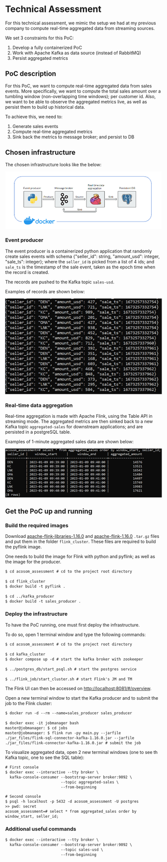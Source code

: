 # Technical Assessment

For this technical assessment, we mimic the setup we had at my previous company to compute real-time aggregated data from streaming sources.

We set 3 constraints for this PoC:
1. Develop a fully containerized PoC
2. Work with Apache Kafka as data source (instead of RabbitMQ)
3. Persist aggregated metrics

## PoC description

For this PoC, we want to compute real-time aggregated data from sales events. More specifically, we want to compute the total sales amount over a tumbling window (non-overlapping time windows); per customer id. Also, we want to be able to observe the aggregated metrics live, as well as persist them to build up historical data.

To achieve this, we need to:
1. Generate sales events
2. Compute real-time aggregated metrics
3. Sink back the metrics to message broker; and persist to DB

## Chosen infrastructure

The chosen infrastructure looks like the below:

![](./presentation/pictures/infrastructure.PNG)

### Event producer

The event producer is a containerized python application that randomly create sales events with schema {"seller_id": string, "amount_usd": integer, "sale_ts": integer}; where the `seller_id` is picked from a list of 4 ids; and `sale_ts` is the timestamp of the sale event, taken as the epoch time when the record is created.

The records are pushed to the Kafka topic `sales-usd`.

Examples of records are shown below:

![](./presentation/pictures/kafka_raw_data.PNG)

### Real-time data aggregation

Real-time aggregation is made with Apache Flink, using the Table API in streaming mode. The aggregated metrics are then sinked back to a new Kafka topic `aggregated-sales` for downstream applications; and are persisted in a postgreSQL table.

Examples of 1-minute aggregated sales data are shown below:

![](./presentation/pictures/postgres_table.PNG)

## Get the PoC up and running

### Build the required images

Download [apache-flink-libraries-1.16.0](https://pypi.org/project/apache-flink-libraries/#files) and [apache-flink-1.16.0](https://pypi.org/project/apache-flink/#files) `.tar.gz` files and put them in the folder `flink_cluster`. These files are required to build the pyflink image.

One needs to build the image for Flink with python and pyflink; as well as the image for the producer.

```console
$ cd acosom_assessment # cd to the project root directory

$ cd flink_cluster
$ docker build -t pyflink .

$ cd ../kafka_producer
$ docker build -t sales_producer .
```

### Deploy the infrastructure

To have the PoC running, one must first deploy the infrastructure.

To do so, open 1 terminal window and type the following commands:

```console
$ cd acosom_assessment # cd to the project root directory

$ cd kafka_cluster
$ docker compose up -d # start the kafka broker with zookeeper

$ ../postgres_db/start_psql.sh # start the postgres service

$ ../flink_job/start_cluster.sh # start Flink's JM and TM
```

The Flink UI can then be accessed on [http://localhost:8081/#/overview](http://localhost:8081/#/overview).

Open a new terminal window to start the Kafka producer and to submit the job to the Flink cluster:

```console
$ docker run -d --rm --name=sales_producer sales_producer

$ docker exec -it jobmanager bash
master@jobmanager: $ cd jobs
master@jobmanager: $ flink run -py main.py --jarfile ./jar_files/flink-sql-connector-kafka-1.16.0.jar --jarfile ./jar_files/flink-connector-kafka-1.16.0.jar # submit the job
```

To visualize aggregated data, open 2 new terminal windows (one to see th Kafka topic, one to see the SQL table):

```console
# First console
$ docker exec --interactive --tty broker \
  kafka-console-consumer --bootstrap-server broker:9092 \
                         --topic aggregated-sales \
                         --from-beginning
```

```console
# Second console
$ psql -h localhost -p 5432 -d acosom_assessment -U postgres
>> pwd: secret
acosom_assessment=# select * from aggregated_sales order by window_start, seller_id;
```

### Additional useful commands

```console
$ docker exec --interactive --tty broker \
  kafka-console-consumer --bootstrap-server broker:9092 \
                         --topic sales-usd \
                         --from-beginning
```